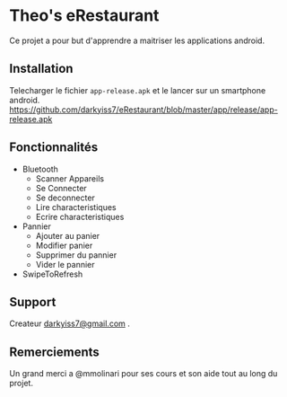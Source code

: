 # Theo's eRestaurant

Ce projet a pour but d'apprendre a maitriser les applications android.

## Installation

Telecharger le fichier `app-release.apk` et le lancer sur un smartphone android.
https://github.com/darkyiss7/eRestaurant/blob/master/app/release/app-release.apk
## Fonctionnalités

* Bluetooth
    * Scanner Appareils
    * Se Connecter
    * Se deconnecter
    * Lire characteristiques
    * Ecrire characteristiques
* Pannier
    * Ajouter au panier
    * Modifier panier
    * Supprimer du pannier
    * Vider le pannier
* SwipeToRefresh


## Support

Createur darkyiss7@gmail.com .
    
## Remerciements

Un grand merci a @mmolinari pour ses cours et son aide tout au long du projet.
